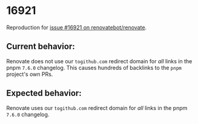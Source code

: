 # 16921

Reproduction for [issue #16921 on renovatebot/renovate](https://github.com/renovatebot/renovate/issues/16921).

## Current behavior:

Renovate does not use our `togithub.com` redirect domain for _all_ links in the pnpm `7.6.0` changelog.
This causes hundreds of backlinks to the `pnpm` project's own PRs.

## Expected behavior:

Renovate uses our `togithub.com` redirect domain for _all_ links in the pnpm `7.6.0` changelog.
